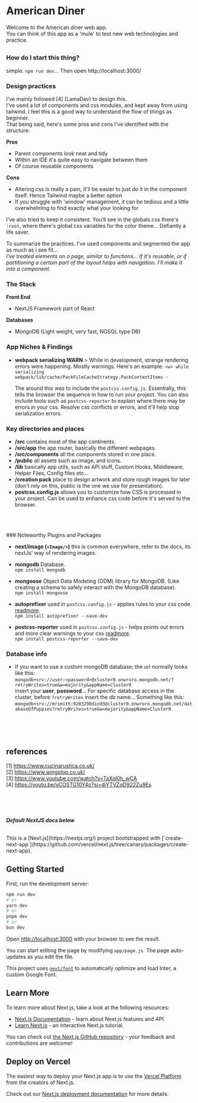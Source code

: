  
# American Diner
Welcome to the American diner web app. <br>
You can think of this app as a 'mule' to test new web technologies and practice.<br>

##

### How do I start this thing?
simple. `npm run dev`... Then open http://localhost:3000/

### Design practices
I've mainly followed [4] (LamaDev) to design this.  
I've used a lot of components and css modules, and kept away from using tailwind. I feel this is a good way to understand the flow of things as beginner.  
That being said, here's some pros and cons I've identified with the structure:  

**Pros** 
- Parent components look neat and tidy
- Within an IDE it's quite easy to navigate between them
- Of course reusable components 

**Cons**
- Altering css is really a pain, it'll be easier to just do it in the component itself. Hence Tailwind maybe a better option
- If you struggle with 'window' management, it can be tedious and a little overwhelming to find exactly what your looking for

I've also tried to keep it consistent. You'll see in the globals.css there's `:root`, where there's global css variables for the color theme... Defiantly a life saver.

To summarize the practices. I've used components and segmented the app as much as i see fit...  
*I've treated elements on a page, similar to functions... If it's reusable, or if partitioning a certain part of the layout helps with navigation. I'll make it into a component.*

### The Stack
**Front End**
- NextJS Framework part of React

**Databases**
- MongoDB (Light weight, very fast, NOSQL type DB)

### App Niches & Findings
- **webpack serializing WARN** > While in development, strange rendering errors were happening. Mostly warnings. Here's an example:
`<w> while serializing webpack/lib/cache/PackFileCacheStrategy.PackContentItems -`

    The around this was to include the `postcss.config.js`. Essentially, this tells the browser the sequence in how to run your project. You can also include tools such as `postcss-reporter` to explain where there may be errors in your css. Resolve css conflicts or errors, and it'll help stop serialization errors. 

    
### Key directories and places

- **/src** contains most of the app continents.
- **/src/app** the app router, basically the different webpages.
- **/src/components** all the components stored in one place.
- **/public** all assets such as image, and icons.
- **/lib** basically app utils, such as API stuff, Custom Hooks, Middleware, Helper Files, Config files etc...
- **/creation pack** place to design artwork and store rough images for later (don't rely on this, public is the one we use for presentation).
- **postcss.config.js** allows you to customize how CSS is processed in your project. Can be used to enhance css code before it's served to the browser.
<br>
<br>
<br>
### Noteworthy Plugins and Packages

- **next/image (`<Image/>`)** this is common everywhere, refer to the docs, its nextJs' way of rendering images.
  <br>

- **mongodb** Database.  
    `npm install mongodb`
    <br>

- **mongoose** Object Data Modeling (ODM) library for MongoDB. (Like creating a schema to safely interact with the MongoDB database).  
    `npm install mongoose`
  <br>

- **autoprefixer** used in `postcss.config.js` - applies rules to your css code [readmore](https://github.com/postcss/autoprefixer).  
    `npm install autoprefixer --save-dev`
  <br>

- **postcss-reporter** used in `postcss.config.js` - helps points out errors and more clear warnings to your css [readmore](https://github.com/postcss/postcss-reporter).  
    `npm install postcss-reporter --save-dev`
  <br>


### Database info
- If you want to use a custom mongoDB database; the url normally looks like this:  
    `mongodb+srv://user:<password>@cluster0.onwroro.mongodb.net/?retryWrites=true&w=majority&appName=Cluster0` <br>
    insert your **user**, **password**... For specific database access in the cluster, before `?retryWrites` insert the db name... Something like this:  <br>
    `mongodb+srv://mrsmith:9283298dind3@cluster0.onwroro.mongodb.net/databaseOfPuppies?retryWrites=true&w=majority&appName=Cluster0`


<br>
<br>
<br>

## references
[1] https://www.cucinarustica.co.uk/ <br>
[2] https://www.wingstop.co.uk/ <br>
[3] https://www.youtube.com/watch?v=TaXql0h_wCA <br>
[4] https://youtu.be/vCOSTG10Y4o?si=djYTVZqD922Zu9Es <br>
 

<br>
<br>
<br>

***Default NextJS docs below***  

<br>
This is a [Next.js](https://nextjs.org/) project bootstrapped with [`create-next-app`](https://github.com/vercel/next.js/tree/canary/packages/create-next-app).  

## Getting Started  

First, run the development server:

```bash
npm run dev
# or
yarn dev
# or
pnpm dev
# or
bun dev
```

Open [http://localhost:3000](http://localhost:3000) with your browser to see the result.

You can start editing the page by modifying `app/page.js`. The page auto-updates as you edit the file.

This project uses [`next/font`](https://nextjs.org/docs/basic-features/font-optimization) to automatically optimize and load Inter, a custom Google Font.

## Learn More

To learn more about Next.js, take a look at the following resources:

- [Next.js Documentation](https://nextjs.org/docs) - learn about Next.js features and API.
- [Learn Next.js](https://nextjs.org/learn) - an interactive Next.js tutorial.

You can check out [the Next.js GitHub repository](https://github.com/vercel/next.js/) - your feedback and contributions are welcome!

## Deploy on Vercel

The easiest way to deploy your Next.js app is to use the [Vercel Platform](https://vercel.com/new?utm_medium=default-template&filter=next.js&utm_source=create-next-app&utm_campaign=create-next-app-readme) from the creators of Next.js.

Check out our [Next.js deployment documentation](https://nextjs.org/docs/deployment) for more details.

